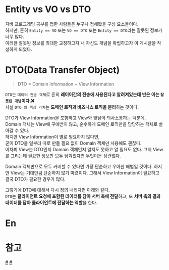 Entity vs VO vs DTO  
==================================   
   
자바 프로그래밍 공부를 접한 사람들은 누구나 접해봤을 구성 요소들이다.       
하지만, 흔히 `Entity == VO` 또는 `VO == DTO` 또는 `Entity == DTO`라는 잘못된 정보가 너무 많다.  
이러한 잘못된 정보를 최대한 교정하고자 내 자신도 개념을 확립하고자 이 게시글을 작성하게 되었다.   

# DTO(Data Transfer Object)  
> DTO = Domain Information + View Information      

`DTO`는 `데이터 전송 객체`로 흔히 **레이어간의 전송에 사용된다고 알려져있는데 반은 이는 `잘못된 개념`이다.❌**         
사실 `DTO 의 핵심 가치`는 **도메인 로직과 비즈니스 로직을 분리**하는 것이다.           





   
DTO가 View Information을 포함하고 View와 맞닿아 의사소통하는 덕분에,        
Domain 객체는 View에 구애받지 않고, 순수하게 도메인 로직만을 담당하는 객체로 살아갈 수 있다.    
하지만 View Information이 별로 필요하지 않다면,        
굳이 DTO을 일부러 따로 만들 필요 없이 Domain 객체만 사용해도 괜찮다.        
어차피 View는 DTO인지 Domain 객체인지 알지도 못하고 알 필요도 없다. 그저 View를 그리는데 필요한 정보만 모두 담겨있다면 무엇이든 상관없다.       
   
   
Domain 객체만으로 모두 커버할 수 있다면 가장 단순하고 우아한 해법일 것이다. 하지만 View는 기대만큼 단순하지 않기 마련이다. 그래서 View Information이 필요하고 결국 DTO가 필요한 경우가 많다.

 
 
   
그렇기에 DTO에 대해서 다시 정의 내리자면 아래와 같다.    
`DTO`는 **클라이언트 요청에 포함된 데이터를 담아 서버 측에 전달**하고, 또 **서버 측의 결과 데이터를 담아 클라이언트에 전달하는 역할**을 한다.       




 

# En


# 참고 
[#](https://www.slipp.net/questions/93)
[#](https://xlffm3.github.io/spring%20&%20spring%20boot/DTOLayer/)
